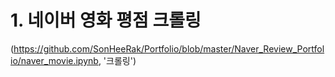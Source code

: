 # 1. 네이버 영화 평점 크롤링
(https://github.com/SonHeeRak/Portfolio/blob/master/Naver_Review_Portfolio/naver_movie.ipynb, '크롤링')

